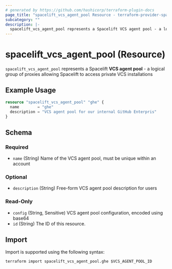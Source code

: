 ```yaml
---
# generated by https://github.com/hashicorp/terraform-plugin-docs
page_title: "spacelift_vcs_agent_pool Resource - terraform-provider-spacelift"
subcategory: ""
description: |-
  spacelift_vcs_agent_pool represents a Spacelift VCS agent pool - a logical group of proxies allowing Spacelift to access private VCS installations
---
```


# spacelift_vcs_agent_pool (Resource)

`spacelift_vcs_agent_pool` represents a Spacelift **VCS agent pool** - a logical group of proxies allowing Spacelift to access private VCS installations

## Example Usage

```terraform
resource "spacelift_vcs_agent_pool" "ghe" {
  name        = "ghe"
  description = "VCS agent pool for our internal GitHub Enterpris"
}
```

<!-- schema generated by tfplugindocs -->
## Schema

### Required

- `name` (String) Name of the VCS agent pool, must be unique within an account

### Optional

- `description` (String) Free-form VCS agent pool description for users

### Read-Only

- `config` (String, Sensitive) VCS agent pool configuration, encoded using base64
- `id` (String) The ID of this resource.

## Import

Import is supported using the following syntax:

```shell
terraform import spacelift_vcs_agent_pool.ghe $VCS_AGENT_POOL_ID
```

